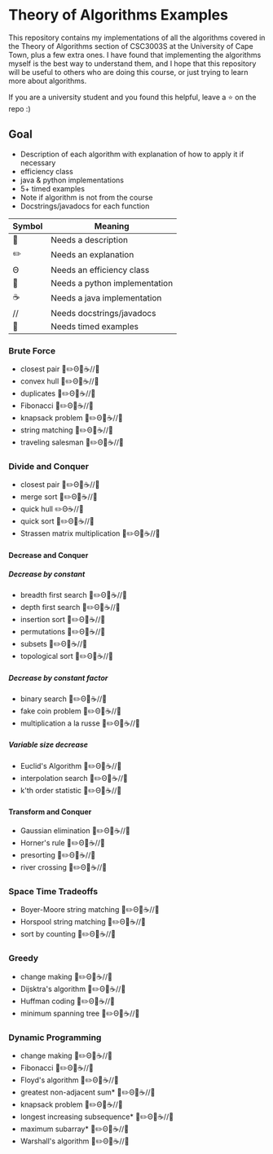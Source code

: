 # Theory of Algorithms Examples
This repository contains my implementations of all the algorithms covered in the Theory of Algorithms section of CSC3003S at the University of Cape Town, plus a few extra ones.
I have found that implementing the algorithms myself is the best way to understand them, and I hope that this repository will be useful to others who are doing this course, or just trying to learn more about algorithms.

If you are a university student and you found this helpful, leave a ⭐ on the repo :)

## Goal
- Description of each algorithm with explanation of how to apply it if necessary
- efficiency class
- java & python implementations
- 5+ timed examples
- Note if algorithm is not from the course
- Docstrings/javadocs for each function

| Symbol | Meaning                       |
| ------ | ----------------------------- |
| 📝      | Needs a description           |
| ✏️      | Needs an explanation          |
| Θ      | Needs an efficiency class     |
| 🐍      | Needs a python implementation |
| ☕      | Needs a java implementation   |
| //     | Needs docstrings/javadocs     |
| 🧪      | Needs timed examples          |

### Brute Force
- closest pair						📝✏️Θ🐍☕//🧪
- convex hull						📝✏️Θ🐍☕//🧪
- duplicates						📝✏️Θ🐍☕//🧪
- Fibonacci							📝✏️Θ🐍☕//🧪
- knapsack problem					📝✏️Θ🐍☕//🧪
- string matching					📝✏️Θ🐍☕//🧪
- traveling salesman				📝✏️Θ🐍☕//🧪
### Divide and Conquer
- closest pair						📝✏️Θ🐍☕//🧪
- merge sort						📝✏️Θ🐍☕//🧪
- quick hull						✏️Θ☕//🧪
- quick sort						📝✏️Θ🐍☕//🧪
- Strassen matrix multiplication	📝✏️Θ🐍☕//🧪
#### Decrease and Conquer
##### Decrease by constant
- breadth first search				📝✏️Θ🐍☕//🧪
- depth first search				📝✏️Θ🐍☕//🧪
- insertion sort					📝✏️Θ🐍☕//🧪
- permutations						📝✏️Θ🐍☕//🧪
- subsets							📝✏️Θ🐍☕//🧪
- topological sort					📝✏️Θ🐍☕//🧪
##### Decrease by constant factor
- binary search						📝✏️Θ🐍☕//🧪
- fake coin problem					📝✏️Θ🐍☕//🧪
- multiplication a la russe			📝✏️Θ🐍☕//🧪
##### Variable size decrease
- Euclid's Algorithm				📝✏️Θ🐍☕//🧪
- interpolation search				📝✏️Θ🐍☕//🧪
- k'th order statistic				📝✏️Θ🐍☕//🧪
#### Transform and Conquer
- Gaussian elimination				📝✏️Θ🐍☕//🧪
- Horner's rule						📝✏️Θ🐍☕//🧪
- presorting						📝✏️Θ🐍☕//🧪
- river crossing					📝✏️Θ🐍☕//🧪
### Space Time Tradeoffs
- Boyer-Moore string matching		📝✏️Θ🐍☕//🧪
- Horspool string matching			📝✏️Θ🐍☕//🧪
- sort by counting					📝✏️Θ🐍☕//🧪
### Greedy
- change making						📝✏️Θ🐍☕//🧪
- Dijsktra's algorithm				📝✏️Θ🐍☕//🧪
- Huffman coding					📝✏️Θ🐍☕//🧪
- minimum spanning tree				📝✏️Θ🐍☕//🧪
### Dynamic Programming
- change making						📝✏️Θ🐍☕//🧪
- Fibonacci							📝✏️Θ🐍☕//🧪
- Floyd's algorithm					📝✏️Θ🐍☕//🧪
- greatest non-adjacent sum*		📝✏️Θ🐍☕//🧪
- knapsack problem					📝✏️Θ🐍☕//🧪
- longest increasing subsequence*	📝✏️Θ🐍☕//🧪
- maximum subarray*					📝✏️Θ🐍☕//🧪
- Warshall's algorithm				📝✏️Θ🐍☕//🧪